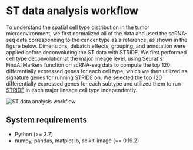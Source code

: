 # ST data analysis workflow
To understand the spatial cell type distribution in the tumor microenvironment, we first normalized all of the data and used the scRNA-seq data corresponding to the cancer type as a reference, as shown in the figure below. Dimensions, debatch effects, grouping, and annotation were applied before deconvoluting the ST data with STRIDE. We first performed cell type deconvolution at the major lineage level, using Seurat's FindAllMarkers function on scRNA-seq data to compute the top 120 differentially expressed genes for each cell type, which we then utilized as signature genes for running STRIDE on. We selected the top 120 differentially expressed genes for each subtype and utilized them to run [STRIDE](https://github.com/wanglabtongji/STRIDE) in each major lineage cell type independently.
 
![ST data analysis workflow]([图片链接](https://github.com/JialiYue/Pan-Cancer-TLS/blob/main/ST_data_analysis_workflow.png))

## System requirements
* Python (>= 3.7) 
* numpy, pandas, matplotlib, scikit-image (== 0.19.2)


